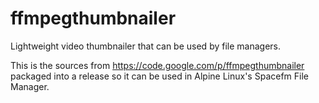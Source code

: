 # ffmpegthumbnailer
Lightweight video thumbnailer that can be used by file managers.

This is the sources from https://code.google.com/p/ffmpegthumbnailer packaged into a release so it can be used in Alpine Linux's Spacefm File Manager.
